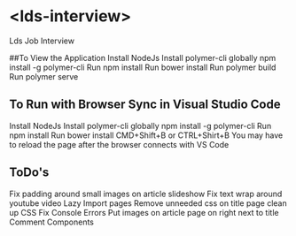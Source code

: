 # \<lds-interview\>

Lds Job Interview

##To View the Application
Install NodeJs
Install polymer-cli globally npm install -g polymer-cli
Run npm install
Run bower install
Run polymer build
Run polymer serve

## To Run with Browser Sync in Visual Studio Code
Install NodeJs
Install polymer-cli globally npm install -g polymer-cli
Run npm install
Run bower install
CMD+Shift+B or CTRL+Shirt+B
You may have to reload the page after the browser connects with VS Code



## ToDo's
Fix padding around small images on article slideshow
Fix text wrap around youtube video
Lazy Import pages
Remove unneeded css on title page
clean up CSS
Fix Console Errors
Put images on article page on right next to title
Comment Components